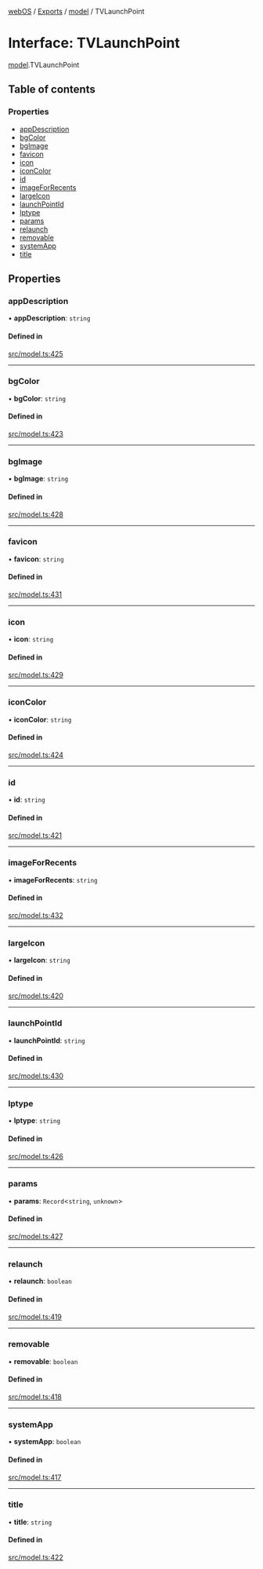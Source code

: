 [webOS](../README.md) / [Exports](../modules.md) / [model](../modules/model.md) / TVLaunchPoint

# Interface: TVLaunchPoint

[model](../modules/model.md).TVLaunchPoint

## Table of contents

### Properties

- [appDescription](model.TVLaunchPoint.md#appdescription)
- [bgColor](model.TVLaunchPoint.md#bgcolor)
- [bgImage](model.TVLaunchPoint.md#bgimage)
- [favicon](model.TVLaunchPoint.md#favicon)
- [icon](model.TVLaunchPoint.md#icon)
- [iconColor](model.TVLaunchPoint.md#iconcolor)
- [id](model.TVLaunchPoint.md#id)
- [imageForRecents](model.TVLaunchPoint.md#imageforrecents)
- [largeIcon](model.TVLaunchPoint.md#largeicon)
- [launchPointId](model.TVLaunchPoint.md#launchpointid)
- [lptype](model.TVLaunchPoint.md#lptype)
- [params](model.TVLaunchPoint.md#params)
- [relaunch](model.TVLaunchPoint.md#relaunch)
- [removable](model.TVLaunchPoint.md#removable)
- [systemApp](model.TVLaunchPoint.md#systemapp)
- [title](model.TVLaunchPoint.md#title)

## Properties

### appDescription

• **appDescription**: `string`

#### Defined in

[src/model.ts:425](https://github.com/Dabolus/webos-tv/blob/34d8c22/src/model.ts#L425)

___

### bgColor

• **bgColor**: `string`

#### Defined in

[src/model.ts:423](https://github.com/Dabolus/webos-tv/blob/34d8c22/src/model.ts#L423)

___

### bgImage

• **bgImage**: `string`

#### Defined in

[src/model.ts:428](https://github.com/Dabolus/webos-tv/blob/34d8c22/src/model.ts#L428)

___

### favicon

• **favicon**: `string`

#### Defined in

[src/model.ts:431](https://github.com/Dabolus/webos-tv/blob/34d8c22/src/model.ts#L431)

___

### icon

• **icon**: `string`

#### Defined in

[src/model.ts:429](https://github.com/Dabolus/webos-tv/blob/34d8c22/src/model.ts#L429)

___

### iconColor

• **iconColor**: `string`

#### Defined in

[src/model.ts:424](https://github.com/Dabolus/webos-tv/blob/34d8c22/src/model.ts#L424)

___

### id

• **id**: `string`

#### Defined in

[src/model.ts:421](https://github.com/Dabolus/webos-tv/blob/34d8c22/src/model.ts#L421)

___

### imageForRecents

• **imageForRecents**: `string`

#### Defined in

[src/model.ts:432](https://github.com/Dabolus/webos-tv/blob/34d8c22/src/model.ts#L432)

___

### largeIcon

• **largeIcon**: `string`

#### Defined in

[src/model.ts:420](https://github.com/Dabolus/webos-tv/blob/34d8c22/src/model.ts#L420)

___

### launchPointId

• **launchPointId**: `string`

#### Defined in

[src/model.ts:430](https://github.com/Dabolus/webos-tv/blob/34d8c22/src/model.ts#L430)

___

### lptype

• **lptype**: `string`

#### Defined in

[src/model.ts:426](https://github.com/Dabolus/webos-tv/blob/34d8c22/src/model.ts#L426)

___

### params

• **params**: `Record`<`string`, `unknown`\>

#### Defined in

[src/model.ts:427](https://github.com/Dabolus/webos-tv/blob/34d8c22/src/model.ts#L427)

___

### relaunch

• **relaunch**: `boolean`

#### Defined in

[src/model.ts:419](https://github.com/Dabolus/webos-tv/blob/34d8c22/src/model.ts#L419)

___

### removable

• **removable**: `boolean`

#### Defined in

[src/model.ts:418](https://github.com/Dabolus/webos-tv/blob/34d8c22/src/model.ts#L418)

___

### systemApp

• **systemApp**: `boolean`

#### Defined in

[src/model.ts:417](https://github.com/Dabolus/webos-tv/blob/34d8c22/src/model.ts#L417)

___

### title

• **title**: `string`

#### Defined in

[src/model.ts:422](https://github.com/Dabolus/webos-tv/blob/34d8c22/src/model.ts#L422)
